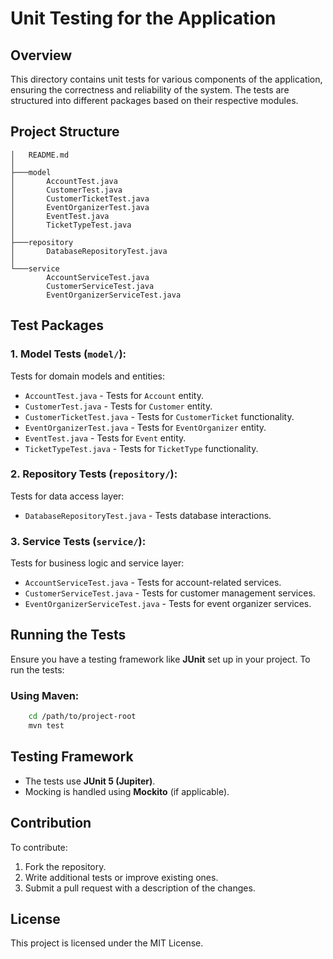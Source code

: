 # Unit Testing for the Application

## Overview
This directory contains unit tests for various components of the application, ensuring the correctness and reliability of the system. The tests are structured into different packages based on their respective modules.

## Project Structure
```
│   README.md
│   
├───model
│       AccountTest.java
│       CustomerTest.java
│       CustomerTicketTest.java
│       EventOrganizerTest.java
│       EventTest.java
│       TicketTypeTest.java
│       
├───repository
│       DatabaseRepositoryTest.java
│
└───service
        AccountServiceTest.java
        CustomerServiceTest.java
        EventOrganizerServiceTest.java
```

## Test Packages
### **1. Model Tests (`model/`):**
Tests for domain models and entities:
- `AccountTest.java` - Tests for `Account` entity.
- `CustomerTest.java` - Tests for `Customer` entity.
- `CustomerTicketTest.java` - Tests for `CustomerTicket` functionality.
- `EventOrganizerTest.java` - Tests for `EventOrganizer` entity.
- `EventTest.java` - Tests for `Event` entity.
- `TicketTypeTest.java` - Tests for `TicketType` functionality.

### **2. Repository Tests (`repository/`):**
Tests for data access layer:
- `DatabaseRepositoryTest.java` - Tests database interactions.

### **3. Service Tests (`service/`):**
Tests for business logic and service layer:
- `AccountServiceTest.java` - Tests for account-related services.
- `CustomerServiceTest.java` - Tests for customer management services.
- `EventOrganizerServiceTest.java` - Tests for event organizer services.

## Running the Tests
Ensure you have a testing framework like **JUnit** set up in your project. To run the tests:

### **Using Maven:**

```sh
    cd /path/to/project-root
    mvn test
```

## Testing Framework
- The tests use **JUnit 5 (Jupiter)**.
- Mocking is handled using **Mockito** (if applicable).

## Contribution
To contribute:
1. Fork the repository.
2. Write additional tests or improve existing ones.
3. Submit a pull request with a description of the changes.

## License
This project is licensed under the MIT License.

